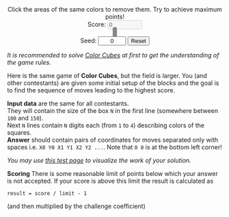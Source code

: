 <div style="text-align:center">
	<span class="hint">Click the areas of the same colors to remove them. Try to achieve maximum points!</span><br/>
    <label>Score: <input type="text" disabled="true" value="0" id="score" size="7" class="centered strong"/></label><br/>
    <canvas id="demo" width="250" height="250" style="border:5px solid #888;border-radius: 5px;background: black;"></canvas>
    <br/>
    <label>Seed: <input type="text" value="0" id="seed" size="5" style="text-align:center"/></label>
    <input type="button" onclick="colorBlocks.reset()" value="Reset"/>
</div>

<script src="http://rodiongork.github.io/ColorBlocksJs/canvashelper.js"></script>
<script src="http://rodiongork.github.io/ColorBlocksJs/colorblocks.js"></script>
<script>
window.onload = function() {
	colorBlocks = new ColorBlocks({size:5,w:50,h:50});
}
</script>

_It is recommended to solve [Color Cubes](./color-cubes) at first to get the understanding of the game rules._

Here is the same game of **Color Cubes**, but the field is larger. You (and other contestants) are given some initial
setup of the blocks and the goal is to find the sequence of moves leading to the highest score.

**Input data** are the same for all contestants.  
They will contain the size of the box `N` in the first line (somewhere between `100` and `150`).  
Next `N` lines contain `N` digits each (from `1` to `4`) describing colors of the squares.  
**Answer** should contain pairs of coordinates for moves separated only with spaces i.e. `X0 Y0 X1 Y1 X2 Y2 ...`. Note
that `0 0` is at the bottom left corner!

_You may use [this test page](http://rodiongork.github.io/ColorBlocksJs/index_adv.html) to visualize the work of your
solution._

**Scoring** There is some reasonable limit of points below which your answer is not accepted. If your score is above
this limit the result is calculated as

    result = score / limit - 1

(and then multiplied by the challenge coefficient)